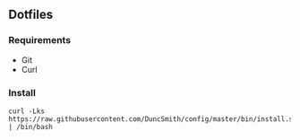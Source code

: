 ## Dotfiles

### Requirements

* Git
* Curl

### Install

```shell
curl -Lks https://raw.githubusercontent.com/DuncSmith/config/master/bin/install.sh | /bin/bash
```
